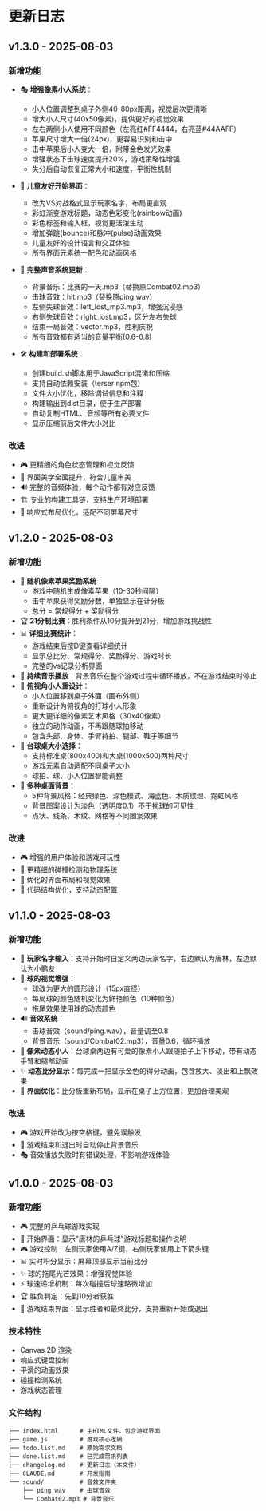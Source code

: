 # 更新日志

## v1.3.0 - 2025-08-03

### 新增功能
- 🎭 **增强像素小人系统**：
  - 小人位置调整到桌子外侧40-80px距离，视觉层次更清晰
  - 增大小人尺寸(40x50像素)，提供更好的视觉效果
  - 左右两侧小人使用不同颜色（左亮红#FF4444，右亮蓝#44AAFF）
  - 苹果尺寸增大一倍(24px)，更容易识别和击中
  - 击中苹果后小人变大一倍，附带金色发光效果
  - 增强状态下击球速度提升20%，游戏策略性增强
  - 失分后自动恢复正常大小和速度，平衡性机制

- 🌈 **儿童友好开始界面**：
  - 改为VS对战格式显示玩家名字，布局更直观
  - 彩虹渐变游戏标题，动态色彩变化(rainbow动画)
  - 彩色标签和输入框，视觉更活泼生动
  - 增加弹跳(bounce)和脉冲(pulse)动画效果
  - 儿童友好的设计语言和交互体验
  - 所有界面元素统一配色和动画风格

- 🎵 **完整声音系统更新**：
  - 背景音乐：比赛的一天.mp3（替换原Combat02.mp3）
  - 击球音效：hit.mp3（替换原ping.wav）
  - 左侧失球音效：left_lost_mp3.mp3，增强沉浸感
  - 右侧失球音效：right_lost.mp3，区分左右失球
  - 结束一局音效：vector.mp3，胜利庆祝
  - 所有音效都有适当的音量平衡(0.6-0.8)

- 🛠 **构建和部署系统**：
  - 创建build.sh脚本用于JavaScript混淆和压缩
  - 支持自动依赖安装（terser npm包）
  - 文件大小优化，移除调试信息和注释
  - 构建输出到dist目录，便于生产部署
  - 自动复制HTML、音频等所有必要文件
  - 显示压缩前后文件大小对比

### 改进
- 🎮 更精细的角色状态管理和视觉反馈
- 🎨 界面美学全面提升，符合儿童审美
- 🔊 完整的音频体验，每个动作都有对应反馈
- 🏗 专业的构建工具链，支持生产环境部署
- 📱 响应式布局优化，适配不同屏幕尺寸

## v1.2.0 - 2025-08-03

### 新增功能
- 🍎 **随机像素苹果奖励系统**：
  - 游戏中随机生成像素苹果（10-30秒间隔）
  - 击中苹果获得奖励分数，单独显示在计分板
  - 总分 = 常规得分 + 奖励得分
- 🏆 **21分制比赛**：胜利条件从10分提升到21分，增加游戏挑战性
- 📊 **详细比赛统计**：
  - 游戏结束后按D键查看详细统计
  - 显示总比分、常规得分、奖励得分、游戏时长
  - 完整的vs记录分析界面
- 🎵 **持续音乐播放**：背景音乐在整个游戏过程中循环播放，不在游戏结束时停止
- 👾 **俯视角小人重设计**：
  - 小人位置移到桌子外面（画布外侧）
  - 重新设计为俯视角的打球小人形象
  - 更大更详细的像素艺术风格（30x40像素）
  - 独立的动作动画，不再跟随球拍移动
  - 包含头部、身体、手臂持拍、腿部、鞋子等细节
- 🏓 **台球桌大小选择**：
  - 支持标准桌(800x400)和大桌(1000x500)两种尺寸
  - 游戏元素自动适配不同桌子大小
  - 球拍、球、小人位置智能调整
- 🎨 **多种桌面背景**：
  - 5种背景风格：经典绿色、深色模式、海蓝色、木质纹理、霓虹风格
  - 背景图案设计为淡色（透明度0.1）不干扰球的可见性
  - 点状、线条、木纹、网格等不同图案效果

### 改进
- 🎮 增强的用户体验和游戏可玩性
- 🎯 更精细的碰撞检测和物理系统
- 📱 优化的界面布局和视觉效果
- 🔧 代码结构优化，支持动态配置

## v1.1.0 - 2025-08-03

### 新增功能
- 👤 **玩家名字输入**：支持开始时自定义两边玩家名字，右边默认为唐林，左边默认为小鹏友
- 🎨 **球的视觉增强**：
  - 球改为更大的圆形设计（15px直径）
  - 每局球的颜色随机变化为鲜艳颜色（10种颜色）
  - 拖尾效果使用球的动态颜色
- 🔊 **音效系统**：
  - 击球音效（sound/ping.wav），音量调至0.8
  - 背景音乐（sound/Combat02.mp3），音量0.6，循环播放
- 👾 **像素动态小人**：台球桌两边有可爱的像素小人跟随拍子上下移动，带有动态手臂和腿部动画
- ✨ **动态比分显示**：每完成一把显示金色的得分动画，包含放大、淡出和上飘效果
- 📱 **界面优化**：比分板重新布局，显示在桌子上方位置，更加合理美观

### 改进
- 🎮 游戏开始改为按空格键，避免误触发
- 🎵 游戏结束和退出时自动停止背景音乐
- 🎭 音效播放失败时有错误处理，不影响游戏体验

## v1.0.0 - 2025-08-03

### 新增功能
- 🎮 完整的乒乓球游戏实现
- 🎯 开始界面：显示"唐林的乒乓球"游戏标题和操作说明
- 🎮 游戏控制：左侧玩家使用A/Z键，右侧玩家使用上下箭头键
- 📊 实时积分显示：屏幕顶部显示当前比分
- ✨ 球的拖尾光芒效果：增强视觉体验
- ⚡ 球速递增机制：每次碰撞后球速略微增加
- 🏆 胜负判定：先到10分者获胜
- 🔄 游戏结束界面：显示胜者和最终比分，支持重新开始或退出

### 技术特性
- Canvas 2D 渲染
- 响应式键盘控制
- 平滑的动画效果
- 碰撞检测系统
- 游戏状态管理

### 文件结构
```
├── index.html      # 主HTML文件，包含游戏界面
├── game.js         # 游戏核心逻辑
├── todo.list.md    # 原始需求文档
├── done.list.md    # 已完成需求列表
├── changelog.md    # 更新日志（本文件）
├── CLAUDE.md       # 开发指南
└── sound/          # 音效文件夹
    ├── ping.wav    # 击球音效
    └── Combat02.mp3 # 背景音乐
```